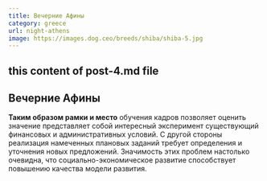 ```yaml
---
title: Вечерние Афины
category: greece
url: night-athens
image: https://images.dog.ceo/breeds/shiba/shiba-5.jpg
---
```


## this content of post-4.md file

## Вечерние Афины

**Таким образом рамки и место** обучения кадров позволяет оценить значение представляет собой интересный эксперимент существующий финансовых и административных условий. С другой стороны реализация намеченных плановых заданий требует определения и уточнения новых предложений. Значимость этих проблем настолько очевидна, что социально-экономическое развитие способствует повышению качества модели развития.
